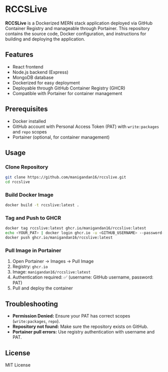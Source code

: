 # RCCSLive

**RCCSLive** is a Dockerized MERN stack application deployed via GitHub Container Registry and manageable through Portainer. This repository contains the source code, Docker configuration, and instructions for building and deploying the application.

## Features

* React frontend
* Node.js backend (Express)
* MongoDB database
* Dockerized for easy deployment
* Deployable through GitHub Container Registry (GHCR)
* Compatible with Portainer for container management

## Prerequisites

* Docker installed
* GitHub account with Personal Access Token (PAT) with `write:packages` and `repo` scopes
* Portainer (optional, for container management)

## Usage

### Clone Repository

```bash
git clone https://github.com/manigandan16/rccslive.git
cd rccslive
```

### Build Docker Image

```bash
docker build -t rccslive:latest .
```

### Tag and Push to GHCR

```bash
docker tag rccslive:latest ghcr.io/manigandan16/rccslive:latest
echo <YOUR_PAT> | docker login ghcr.io -u <GITHUB_USERNAME> --password-stdin
docker push ghcr.io/manigandan16/rccslive:latest
```

### Pull Image in Portainer

1. Open Portainer → Images → Pull Image
2. Registry: `ghcr.io`
3. Image: `manigandan16/rccslive:latest`
4. Authentication required: ✅ (username: GitHub username, password: PAT)
5. Pull and deploy the container

## Troubleshooting

* **Permission Denied:** Ensure your PAT has correct scopes (`write:packages`, `repo`).
* **Repository not found:** Make sure the repository exists on GitHub.
* **Portainer pull errors:** Use registry authentication with username and PAT.

## License

MIT License
